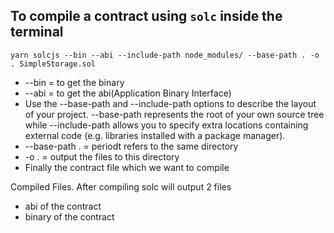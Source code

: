 ## To compile a contract using `solc` inside the terminal

`yarn solcjs --bin --abi --include-path node_modules/ --base-path . -o . SimpleStorage.sol`

-   --bin = to get the binary
-   --abi = to get the abi(Application Binary Interface)
-   Use the --base-path and --include-path options to describe the layout of your project. --base-path represents the root of your own source tree while --include-path allows you to specify extra locations containing external code (e.g. libraries installed with a package manager).
-   --base-path . = periodt refers to the same directory
-   -o . = output the files to this directory
-   Finally the contract file which we want to compile

Compiled Files.
After compiling solc will output 2 files

-   abi of the contract
-   binary of the contract
